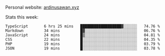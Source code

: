 Personal website: [ardinusawan.xyz](https://ardinusawan.xyz)

Stats this week:
<!--START_SECTION:waka-->

```text
TypeScript       6 hrs 25 mins   ██████████████████▓░░░░░░   74.76 %
Markdown         34 mins         █▓░░░░░░░░░░░░░░░░░░░░░░░   06.76 %
JavaScript       24 mins         █▒░░░░░░░░░░░░░░░░░░░░░░░   04.81 %
CSS              22 mins         █░░░░░░░░░░░░░░░░░░░░░░░░   04.35 %
PHP              19 mins         █░░░░░░░░░░░░░░░░░░░░░░░░   03.79 %
JSON             19 mins         █░░░░░░░░░░░░░░░░░░░░░░░░   03.78 %
```

<!--END_SECTION:waka-->
